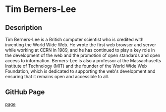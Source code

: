 # Tim Berners-Lee

## Description
Tim Berners-Lee is a British computer scientist who is credited with inventing the World Wide Web. He wrote the first web browser and server while working at CERN in 1989, and he has continued to play a key role in the development of the web and the promotion of open standards and open access to information. Berners-Lee is also a professor at the Massachusetts Institute of Technology (MIT) and the founder of the World Wide Web Foundation, which is dedicated to supporting the web's development and ensuring that it remains open and accessible to all.

## GitHub Page
[page](https://liolle.github.io/challenge2)